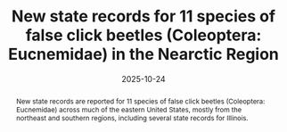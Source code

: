 ---
title: 'New state records for 11 species of false click beetles (Coleoptera: Eucnemidae) in the Nearctic Region'
date: '2025-10-24'
doi: 'https://doi.org/10.64338/im.1151.oaul1'
journal: Insecta Mundi
issue: '1151'
pagination: '1-4'
zoobank: 'urn:lsid:zoobank.org:pub:C8EB9140-EB9E-4F66-A861-D28332CDB05D'
authors:  
  - first_name: 'Robert L.'
    last_name: 'Otto'
    affiliation: 'W4806 Chrissie Circle Shawano, WI 54166, USA'
    email: 'tar1672@yahoo.com'
    orcid: 'https://orcid.org/0000-0002-5679-4044'



download: 'https://drive.google.com/file/d/1DIX36o9lXAEywRMGP-6oQgkP-dHFOomS'

revised: ''

supplementary: ''

keywords: 
  - Elateroidea
  - distribution
  - United States
  - surveys
  - biodiversity
  - taxonomy

categories:
  - Coleoptera
  - Eucnemidae

references:
  - authors: Muona J, Otto RL.
    year: 2024
    title: 'Review of North American <i>Eucnemis </i>Ahrens, 1812 (Coleoptera: Eucnemidae: Eucneminae: Eucnemini) with description of a new species from eastern United States and Canada. Insecta Mundi 1056'
    pages: 1–10
    doi: 
    url: 
    access: 

  - authors: Otto RL.
    year: 2022
    title: 'New state records for 33 species of Nearctic false click beetles (Coleoptera: Eucnemidae). Insecta Mundi 0934'
    pages: 1–13
    doi: 
    url: 
    access: 

  - authors: Otto RL.
    year: 2024a
    title: 'Additional new records for 35 species of false click beetles (Coleoptera: Eucnemidae) in the Nearctic region. Insecta Mundi 1037'
    pages: 1–16
    doi: 
    url: 
    access: 

  - authors: Otto RL.
    year: 2024b
    title: 'Three additions to the false click beetle (Coleoptera: Eucnemidae) fauna in the Nearctic region. Insecta Mundi 1047'
    pages: 1–14
    doi: 
    url: 
    access: 

  - authors: Otto RL.
    year: 2024c
    title: 'New records for 23 species of Nearctic false click beetles including new country records for <i>Protofarsus convexus </i>(Fisher) (Coleoptera: Eucnemidae: Dirhagini). Insecta Mundi 1095'
    pages: 1–11
    doi: 
    url: 
    access: 

  - authors: Otto RL, Karns KD.
    year: 2017
    title: 'New state records for Nearctic false click beetles (Coleoptera: Eucnemidae). Insecta Mundi 0582'
    pages: 1–21
    doi: 
    url: 
    access: 


abstract: 'New state records are reported for 11 species of false click beetles (Coleoptera: Eucnemidae) across much of the eastern United States, mostly from the northeast and southern regions, including several state records for Illinois.'

---